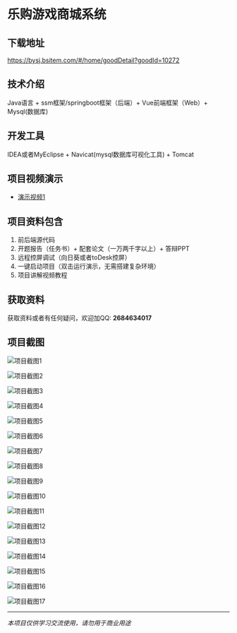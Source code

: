 # 乐购游戏商城系统

## 下载地址
https://bysj.bsitem.com/#/home/goodDetail?goodId=10272

## 技术介绍
Java语言 + ssm框架/springboot框架（后端）+ Vue前端框架（Web）+ Mysql(数据库)

## 开发工具
IDEA或者MyEclipse + Navicat(mysql数据库可视化工具) + Tomcat

## 项目视频演示
- [演示视频1](https://graduation-images.oss-cn-beijing.aliyuncs.com/videos/828%E5%A5%97ssm%E5%BD%95%E5%83%8F/10272_ssm115%E4%B9%90%E8%B4%AD%E6%B8%B8%E6%88%8F%E5%95%86%E5%9F%8E%E7%B3%BB%E7%BB%9F%2Bvue%E5%BD%95%E5%83%8F.mp4)

## 项目资料包含
1. 前后端源代码
2. 开题报告（任务书）+ 配套论文（一万两千字以上）+ 答辩PPT
3. 远程控屏调试（向日葵或者toDesk控屏）
4. 一键启动项目（双击运行演示，无需搭建复杂环境）
5. 项目讲解视频教程

## 获取资料
获取资料或者有任何疑问，欢迎加QQ: **2684634017**

## 项目截图
![项目截图1](https://graduation-images.oss-cn-beijing.aliyuncs.com/图片/10272/毕设论坛项目主图.jpg)

![项目截图2](https://graduation-images.oss-cn-beijing.aliyuncs.com/图片/10272/1.png)

![项目截图3](https://graduation-images.oss-cn-beijing.aliyuncs.com/图片/10272/2.png)

![项目截图4](https://graduation-images.oss-cn-beijing.aliyuncs.com/图片/10272/3.png)

![项目截图5](https://graduation-images.oss-cn-beijing.aliyuncs.com/图片/10272/4.png)

![项目截图6](https://graduation-images.oss-cn-beijing.aliyuncs.com/图片/10272/5.png)

![项目截图7](https://graduation-images.oss-cn-beijing.aliyuncs.com/图片/10272/6.png)

![项目截图8](https://graduation-images.oss-cn-beijing.aliyuncs.com/图片/10272/7.png)

![项目截图9](https://graduation-images.oss-cn-beijing.aliyuncs.com/图片/10272/8.png)

![项目截图10](https://graduation-images.oss-cn-beijing.aliyuncs.com/图片/10272/9.png)

![项目截图11](https://graduation-images.oss-cn-beijing.aliyuncs.com/图片/10272/10.png)

![项目截图12](https://graduation-images.oss-cn-beijing.aliyuncs.com/图片/10272/11.png)

![项目截图13](https://graduation-images.oss-cn-beijing.aliyuncs.com/图片/10272/12.png)

![项目截图14](https://graduation-images.oss-cn-beijing.aliyuncs.com/图片/10272/13.png)

![项目截图15](https://graduation-images.oss-cn-beijing.aliyuncs.com/图片/10272/14.png)

![项目截图16](https://graduation-images.oss-cn-beijing.aliyuncs.com/图片/10272/15.png)

![项目截图17](https://graduation-images.oss-cn-beijing.aliyuncs.com/图片/10272/16.png)

---
*本项目仅供学习交流使用，请勿用于商业用途*
